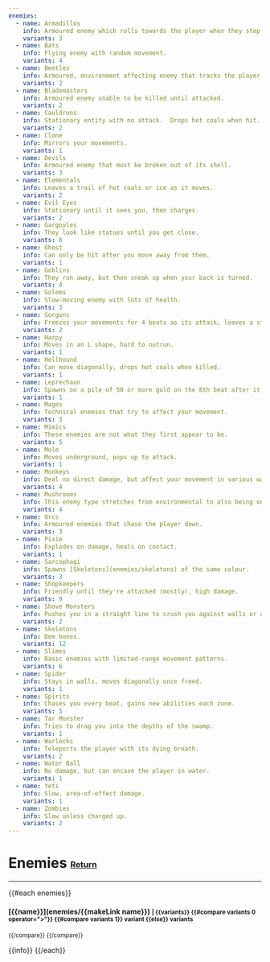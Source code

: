 ```yaml
---
enemies:
  - name: Armadillos
    info: Armoured enemy which rolls towards the player when they step into its line of sight.
    variants: 3
  - name: Bats
    info: Flying enemy with random movement.
    variants: 4
  - name: Beetles
    info: Armoured, environment affecting enemy that tracks the player.
    variants: 2
  - name: Blademasters
    info: Armoured enemy unable to be killed until attacked.
    variants: 2
  - name: Cauldrons
    info: Stationary entity with no attack.  Drops hot coals when hit.
    variants: 2
  - name: Clone
    info: Mirrors your movements.
    variants: 1
  - name: Devils
    info: Armoured enemy that must be broken out of its shell.
    variants: 3
  - name: Elementals
    info: Leaves a trail of hot coals or ice as it moves.
    variants: 2
  - name: Evil Eyes
    info: Stationary until it sees you, then charges.
    variants: 2
  - name: Gargoyles
    info: They look like statues until you get close.
    variants: 6
  - name: Ghost
    info: Can only be hit after you move away from them.
    variants: 1
  - name: Goblins
    info: They run away, but then sneak up when your back is turned.
    variants: 4
  - name: Golems
    info: Slow-moving enemy with lots of health.
    variants: 3
  - name: Gorgons
    info: Freezes your movements for 4 beats as its attack, leaves a statue when killed.
    variants: 2
  - name: Harpy
    info: Moves in an L shape, hard to outrun.
    variants: 1
  - name: Hellhound
    info: Can move diagonally, drops hot coals when killed.
    variants: 1
  - name: Leprechaun
    info: Spawns on a pile of 50 or more gold on the 8th beat after it's created.
    variants: 1
  - name: Mages
    info: Technical enemies that try to affect your movement.
    variants: 3
  - name: Mimics
    info: These enemies are not what they first appear to be.
    variants: 5
  - name: Mole
    info: Moves underground, pops up to attack.
    variants: 1
  - name: Monkeys
    info: Deal no direct damage, but affect your movement in various ways.
    variants: 4
  - name: Mushrooms
    info: This enemy type stretches from environmental to also being one of the few 3/4 time signiature enemies.
    variants: 4 
  - name: Orcs
    info: Armoured enemies that chase the player down.
    variants: 3
  - name: Pixie
    info: Explodes on damage, heals on contact.
    variants: 1
  - name: Sarcophagi
    info: Spawns [Skeletons](enemies/skeletons) of the same colour.
    variants: 3
  - name: Shopkeepers
    info: Friendly until they're attacked (mostly), high damage.
    variants: 9
  - name: Shove Monsters
    info: Pushes you in a straight line to crush you against walls or other entities.
    variants: 2
  - name: Skeletons
    info: Dem bones.
    variants: 12
  - name: Slimes
    info: Basic enemies with limited-range movement patterns.
    variants: 6
  - name: Spider
    info: Stays in walls, moves diagonally once freed.
    variants: 1
  - name: Spirits
    info: Chases you every beat, gains new abilities each zone.
    variants: 5
  - name: Tar Monster
    info: Tries to drag you into the depths of the swamp.
    variants: 1
  - name: Warlocks
    info: Teleports the player with its dying breath.
    variants: 2
  - name: Water Ball
    info: No damage, but can encase the player in water.
    variants: 1
  - name: Yeti
    info: Slow, area-of-effect damage.
    variants: 1
  - name: Zombies
    info: Slow unless charged up.
    variants: 2
---  
```

# Enemies <small><sub><sup>[Return](.)</sup></sub></small>
---
{{#each enemies}}
#### [{{name}}](enemies/{{makeLink name}}) <small>| {{variants}} {{#compare variants 0 operator=">"}} {{#compare variants 1}} variant {{else}} variants
{{/compare}}
{{/compare}}
</small>

{{info}}
{{/each}}